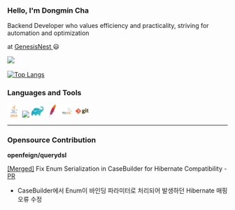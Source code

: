### Hello, I'm Dongmin Cha

Backend Developer who values efficiency and practicality, striving for automation and optimization

at [GenesisNest ](https://genesisnest.com/) 😃

<img src="https://media0.giphy.com/media/v1.Y2lkPTc5MGI3NjExcDl1a3h5OTZqZDNsN2NhZ2EzcXRrc29hazhqM3k0cTc1bHl1Y2lwZCZlcD12MV9pbnRlcm5hbF9naWZfYnlfaWQmY3Q9Zw/13HgwGsXF0aiGY/giphy.gif" width="300"> 


[![Top Langs](https://github-readme-stats.vercel.app/api/top-langs/?username=chadongmin&langs_count=8&layout=compact&include_orgs=true&theme=transparent&hide_border=true)](https://github.com/anuraghazra/github-readme-stats)

### Languages and Tools

<code><img height="30" src="https://raw.githubusercontent.com/github/explore/80688e429a7d4ef2fca1e82350fe8e3517d3494d/topics/java/java.png"></code>
<code><img height="30" src="https://avatars.githubusercontent.com/u/317776?s=200&v=4"></code>
<code><img height="30" src="https://raw.githubusercontent.com/github/explore/59009b1589a883459c0ae19044e3e7e3ec0c4e0a/topics/gradle/gradle.png"></code>
<code><img height="30" src="https://raw.githubusercontent.com/github/explore/59009b1589a883459c0ae19044e3e7e3ec0c4e0a/topics/maven/maven.png"></code>
<code><img height="30" src="https://raw.githubusercontent.com/github/explore/80688e429a7d4ef2fca1e82350fe8e3517d3494d/topics/mysql/mysql.png"></code>
<code><img height="30" src="https://raw.githubusercontent.com/github/explore/80688e429a7d4ef2fca1e82350fe8e3517d3494d/topics/git/git.png"></code>

---
### Opensource Contribution

**openfeign/querydsl**

[[Merged]](https://github.com/OpenFeign/querydsl/commit/392adcdfc3da4b9773d92c1dbd3980070174222d) Fix Enum Serialization in CaseBuilder for Hibernate Compatibility - [PR](https://github.com/OpenFeign/querydsl/pull/966)  
- CaseBuilder에서 Enum이 바인딩 파라미터로 처리되어 발생하던 Hibernate 매핑 오류 수정
